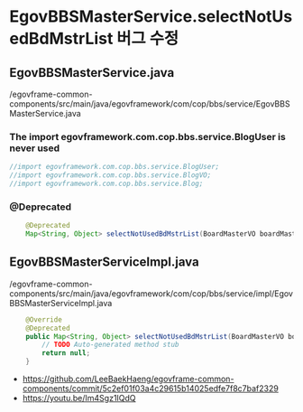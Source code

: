 # EgovBBSMasterService.selectNotUsedBdMstrList 버그 수정

## EgovBBSMasterService.java

/egovframe-common-components/src/main/java/egovframework/com/cop/bbs/service/EgovBBSMasterService.java

### The import egovframework.com.cop.bbs.service.BlogUser is never used

```java
//import egovframework.com.cop.bbs.service.BlogUser;
//import egovframework.com.cop.bbs.service.BlogVO;
//import egovframework.com.cop.bbs.service.Blog;
```

### @Deprecated

```java
	@Deprecated
	Map<String, Object> selectNotUsedBdMstrList(BoardMasterVO boardMasterVO);
```

## EgovBBSMasterServiceImpl.java

/egovframe-common-components/src/main/java/egovframework/com/cop/bbs/service/impl/EgovBBSMasterServiceImpl.java

```java
	@Override
	@Deprecated
	public Map<String, Object> selectNotUsedBdMstrList(BoardMasterVO boardMasterVO) {
		// TODO Auto-generated method stub
		return null;
	}
```

- https://github.com/LeeBaekHaeng/egovframe-common-components/commit/5c2ef01f03a4c29615b14025edfe7f8c7baf2329
- https://youtu.be/Im4Sgz1IQdQ
